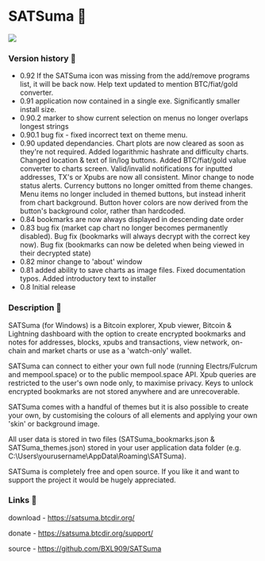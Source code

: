 # SATSuma 🍊

![](https://satsuma.btcdir.org/wp-content/uploads/2023/07/TwitterGraphic-1.jpg)

### Version history 🍊

- 0.92 If the SATSuma icon was missing from the add/remove programs list, it will be back now. Help text updated to mention BTC/fiat/gold converter.
- 0.91 application now contained in a single exe. Significantly smaller install size.
- 0.90.2 marker to show current selection on menus no longer overlaps longest strings
- 0.90.1 bug fix - fixed incorrect text on theme menu.
- 0.90 updated dependancies. Chart plots are now cleared as soon as they're not required. Added logarithmic hashrate and difficulty charts. Changed location & text of lin/log buttons. Added BTC/fiat/gold value converter to charts screen. Valid/invalid notifications for inputted addresses, TX's or Xpubs are now all consistent. Minor change to node status alerts. Currency buttons no longer omitted from theme changes. Menu items no longer included in themed buttons, but instead inherit from chart background. Button hover colors are now derived from the button's background color, rather than hardcoded.
- 0.84 bookmarks are now always displayed in descending date order
- 0.83 bug fix (market cap chart no longer becomes permanently disabled). Bug fix (bookmarks will always decrypt with the correct key now). Bug fix (bookmarks can now be deleted when being viewed in their decrypted state)
- 0.82 minor change to 'about' window
- 0.81 added ability to save charts as image files. Fixed documentation typos. Added introductory text to installer
- 0.8 Initial release

### Description 🍊

SATSuma (for Windows) is a Bitcoin explorer, Xpub viewer, Bitcoin & Lightning dashboard with the option to create encrypted bookmarks and notes for addresses, blocks, xpubs and transactions, view network, on-chain and market charts or use as a 'watch-only' wallet.

SATSuma can connect to either your own full node (running Electrs/Fulcrum and mempool.space) or to the public mempool.space API. Xpub queries are restricted to the user's own node only, to maximise privacy. Keys to unlock encrypted bookmarks are not stored anywhere and are unrecoverable.

SATSuma comes with a handful of themes but it is also possible to create your own, by customising the colours of all elements and applying your own 'skin' or background image.

All user data is stored in two files (SATSuma_bookmarks.json & SATSuma_themes.json) stored in your user application data folder (e.g. C:\Users\yourusername\AppData\Roaming\SATSuma).

SATSuma is completely free and open source. If you like it and want to support the project it would be hugely appreciated. 

### Links 🍊

download - https://satsuma.btcdir.org/

donate - https://satsuma.btcdir.org/support/

source - https://github.com/BXL909/SATSuma

